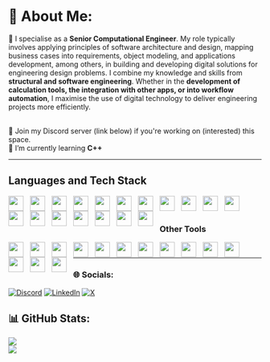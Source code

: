 # 💫 About Me:
🔭 I specialise as a **Senior Computational Engineer**. My role typically involves applying principles of software architecture and design, mapping business cases into requirements, object modeling, and applications development, among others, in building and developing digital solutions for engineering design problems. I combine my knowledge and skills from **structural and software engineering**. Whether in the **development of calculation tools, the integration with other apps, or into workflow automation**, I maximise the use of digital technology to deliver engineering projects more efficiently.

<br/>💬 Join my Discord server (link below) if you're working on (interested) this space.
<br/>🌱 I’m currently learning **C++**

---

## Languages and Tech Stack

<img align="left" alt="" width="30px" style="padding-right:10px;" src="https://cdn.jsdelivr.net/gh/devicons/devicon@latest/icons/javascript/javascript-original.svg" />
<img align="left" alt="" width="30px" style="padding-right:10px;" src="https://cdn.jsdelivr.net/gh/devicons/devicon@latest/icons/nodejs/nodejs-original.svg" />
<img align="left" alt="" width="30px" style="padding-right:10px;" src="https://cdn.jsdelivr.net/gh/devicons/devicon@latest/icons/python/python-original.svg" />
<img align="left" alt="" width="30px" style="padding-right:10px;" src="https://cdn.jsdelivr.net/gh/devicons/devicon@latest/icons/c/c-original.svg" />
<img align="left" alt="" width="30px" style="padding-right:10px;" src="https://cdn.jsdelivr.net/gh/devicons/devicon@latest/icons/solidity/solidity-original.svg" />
<img align="left" alt="" width="30px" style="padding-right:10px;" src="https://cdn.jsdelivr.net/gh/devicons/devicon@latest/icons/html5/html5-original.svg" />
<img align="left" alt="" width="30px" style="padding-right:10px;" src="https://cdn.jsdelivr.net/gh/devicons/devicon@latest/icons/css3/css3-original.svg" />
<img align="left" alt="" width="30px" style="padding-right:10px;" src="https://cdn.jsdelivr.net/gh/devicons/devicon@latest/icons/vuejs/vuejs-original.svg" />
<img align="left" alt="" width="30px" style="padding-right:10px;" src="https://cdn.jsdelivr.net/gh/devicons/devicon@latest/icons/express/express-original.svg" />
<img align="left" alt="" width="30px" style="padding-right:10px;" src="https://cdn.jsdelivr.net/gh/devicons/devicon@latest/icons/threejs/threejs-original.svg" />
<img align="left" alt="" width="30px" style="padding-right:10px;" src="https://cdn.jsdelivr.net/gh/devicons/devicon@latest/icons/postgresql/postgresql-original.svg" />
<img align="left" alt="" width="30px" style="padding-right:10px;" src="https://cdn.jsdelivr.net/gh/devicons/devicon@latest/icons/amazonwebservices/amazonwebservices-original-wordmark.svg" />
<img align="left" alt="" width="30px" style="padding-right:10px;" src="https://cdn.jsdelivr.net/gh/devicons/devicon@latest/icons/sqlite/sqlite-original.svg" />
<img align="left" alt="" width="30px" style="padding-right:10px;" src="https://cdn.jsdelivr.net/gh/devicons/devicon@latest/icons/jquery/jquery-original-wordmark.svg" />
<img align="left" alt="" width="30px" style="padding-right:10px;" src="https://cdn.jsdelivr.net/gh/devicons/devicon@latest/icons/react/react-original.svg" />
<img align="left" alt="" width="30px" style="padding-right:10px;" src="https://cdn.jsdelivr.net/gh/devicons/devicon@latest/icons/tailwindcss/tailwindcss-original.svg" />
<img align="left" alt="" width="30px" style="padding-right:10px;" src="https://cdn.jsdelivr.net/gh/devicons/devicon@latest/icons/matlab/matlab-original.svg" />
<img align="left" alt="" width="30px" style="padding-right:10px;" src="https://cdn.jsdelivr.net/gh/devicons/devicon@latest/icons/bash/bash-original.svg" />

<br/>


#

### Other Tools

<img align="left" alt="" width="30px" style="padding-right:10px;" src="https://cdn.jsdelivr.net/gh/devicons/devicon@latest/icons/npm/npm-original-wordmark.svg" />
<img align="left" alt="" width="30px" style="padding-right:10px;" src="https://cdn.jsdelivr.net/gh/devicons/devicon@latest/icons/webpack/webpack-original.svg" />
<img align="left" alt="" width="30px" style="padding-right:10px;" src="https://cdn.jsdelivr.net/gh/devicons/devicon@latest/icons/postman/postman-original.svg" />
<img align="left" alt="" width="30px" style="padding-right:10px;" src="https://cdn.jsdelivr.net/gh/devicons/devicon@latest/icons/git/git-original.svg" />
<img align="left" alt="" width="30px" style="padding-right:10px;" src="https://cdn.jsdelivr.net/gh/devicons/devicon@latest/icons/githubactions/githubactions-original.svg" />
<img align="left" alt="" width="30px" style="padding-right:10px;" src="https://cdn.jsdelivr.net/gh/devicons/devicon@latest/icons/azuredevops/azuredevops-original.svg" />
<img align="left" alt="" width="30px" style="padding-right:10px;" src="https://cdn.jsdelivr.net/gh/devicons/devicon@latest/icons/jira/jira-original-wordmark.svg" />
<img align="left" alt="" width="30px" style="padding-right:10px;" src="https://cdn.jsdelivr.net/gh/devicons/devicon@latest/icons/confluence/confluence-original.svg" />
<img align="left" alt="" width="30px" style="padding-right:10px;" src="https://cdn.jsdelivr.net/gh/devicons/devicon@latest/icons/swagger/swagger-original.svg" />
<img align="left" alt="" width="30px" style="padding-right:10px;" src="https://cdn.jsdelivr.net/gh/devicons/devicon@latest/icons/yaml/yaml-original.svg" />
<img align="left" alt="" width="30px" style="padding-right:10px;" src="https://cdn.jsdelivr.net/gh/devicons/devicon@latest/icons/pandas/pandas-original.svg" />
<img align="left" alt="" width="30px" style="padding-right:10px;" src="https://cdn.jsdelivr.net/gh/devicons/devicon@latest/icons/numpy/numpy-original.svg" />
<img align="left" alt="" width="30px" style="padding-right:10px;" src="https://cdn.jsdelivr.net/gh/devicons/devicon@latest/icons/firebase/firebase-original.svg" />
<img align="left" alt="" width="30px" style="padding-right:10px;" src="https://cdn.jsdelivr.net/gh/devicons/devicon@latest/icons/inkscape/inkscape-original.svg" />

<br/>

---

### 🌐 Socials:

[![Discord](https://img.shields.io/badge/Discord-%237289DA.svg?logo=discord&logoColor=white)](https://discord.gg/AUJjtJBS) [![LinkedIn](https://img.shields.io/badge/LinkedIn-%230077B5.svg?logo=linkedin&logoColor=white)](https://www.linkedin.com/in/enricomiguelldalistan/) [![X](https://img.shields.io/badge/X-black.svg?logo=X&logoColor=white)](https://x.com/Enrico_Miguel)

## 📊 GitHub Stats:

![](https://github-readme-stats.vercel.app/api?username=Icomanman&theme=dracula&hide_border=false&include_all_commits=false&count_private=false)<br/>
![](https://github-readme-streak-stats.herokuapp.com/?user=Icomanman&theme=dracula&hide_border=false)<br/>